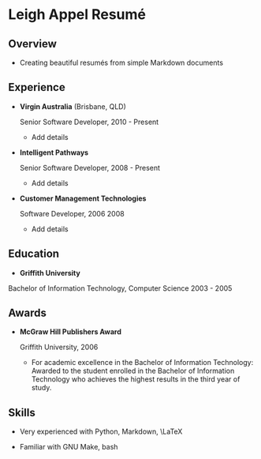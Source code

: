 Leigh Appel Resumé
===============


Overview
---------

*   Creating beautiful resumés from simple Markdown documents


Experience
---------------

*   **Virgin Australia** (Brisbane, QLD)

    Senior Software Developer, 2010 - Present

    -   Add details

*   **Intelligent Pathways**

    Senior Software Developer, 2008 - Present

    -   Add details

*   **Customer Management Technologies**

    Software Developer, 2006 2008

    -   Add details


Education
---------

*   **Griffith University**

   Bachelor of Information Technology, Computer Science 2003 - 2005


Awards
---------

*   **McGraw Hill Publishers Award**

	Griffith University, 2006

    -	For academic excellence in the Bachelor of Information Technology: Awarded to the student enrolled in the Bachelor of Information Technology who achieves the highest results in the third year of study.


Skills
------

*   Very experienced with Python, Markdown, \LaTeX

*   Familiar with GNU Make, bash